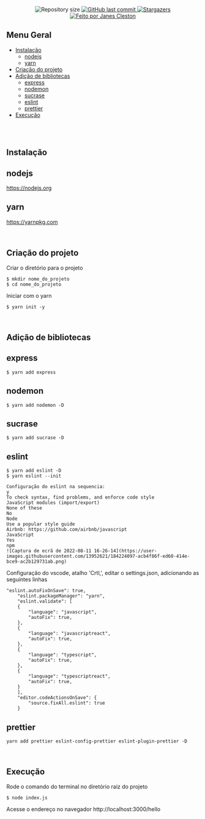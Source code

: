 <p align="center">
  <img alt="Repository size" src="https://img.shields.io/github/repo-size/jcleston/app-nodejs">  
  <a href="https://github.com/jcleston/app-nodejs/commits/main">
    <img alt="GitHub last commit" src="https://img.shields.io/github/last-commit/jcleston/app-nodejs">
  </a>
   <a href="https://github.com/jcleston/app-nodejs/stargazers">
    <img alt="Stargazers" src="https://img.shields.io/github/stars/jcleston/app-nodejs?style=social">
  </a>
  <a href="https://www.linkedin.com/in/janescleston/">
    <img alt="Feito por Janes Cleston" src="https://img.shields.io/badge/feito%20por-Janes%20Cleston-%237519C1">
  </a>
</p>


## Menu Geral
<!--ts-->
 * [Instalação](#instalação)
    * [nodejs](#nodejs)
    * [yarn](#yarn)
 * [Criação do projeto](#criação-do-projeto)
 * [Adição de bibliotecas](#adição-de-bibliotecas)
    * [express](#express)
    * [nodemon](#nodemon)
    * [sucrase](#sucrase)
    * [eslint](#eslint)
    * [prettier](#prettier)
* [Execução](#execução)
      
<!--te-->
<br /><br />

## Instalação
## nodejs
https://nodejs.org

## yarn
https://yarnpkg.com

<br />

## Criação do projeto

Criar o diretório para o projeto
```shell
$ mkdir nome_do_projeto
$ cd nome_do_projeto
```

Iniciar com o yarn
```shell
$ yarn init -y
```
<br />

## Adição de bibliotecas
## express
```shell
$ yarn add express
```

## nodemon
```shell
$ yarn add nodemon -D
```

## sucrase
```shell
$ yarn add sucrase -D
```

## eslint
```shell
$ yarn add eslint -D
$ yarn eslint --init

Configuração do eslint na sequencia:
y
To check syntax, find problems, and enforce code style
JavaScript modules (import/export)
None of these
No
Node
Use a popular style guide
Airbnb: https://github.com/airbnb/javascript
JavaScript
Yes
npm
![Captura de ecrã de 2022-08-11 16-26-14](https://user-images.githubusercontent.com/13952621/184224097-acb4f86f-ed60-414e-bce9-ac2b129731ab.png)
```

Configuração do vscode, atalho 'Crtl,', editar o settings.json, adicionando as seguintes linhas
```shell
"eslint.autoFixOnSave": true,
    "eslint.packageManager": "yarn",
    "eslint.validate": [
    {
        "language": "javascript",
        "autoFix": true,
    },
    {
        "language": "javascriptreact",
        "autoFix": true,
    },
    {
        "language": "typescript",
        "autoFix": true,
    },
    {
        "language": "typescriptreact",
        "autoFix": true,
    }
    ],
    "editor.codeActionsOnSave": {
        "source.fixAll.eslint": true
    }
```

## prettier
```shell
yarn add prettier eslint-config-prettier eslint-plugin-prettier -D
```

<br />

## Execução
Rode o comando do terminal no diretório raiz do projeto
```shell
$ node index.js
```
Acesse o endereço no navegador
http://localhost:3000/hello

<br />

